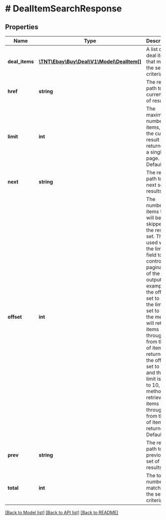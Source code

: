 # # DealItemSearchResponse

## Properties

Name | Type | Description | Notes
------------ | ------------- | ------------- | -------------
**deal_items** | [**\TNT\Ebay\Buy\Deal\V1\Model\DealItem[]**](DealItem.md) | A list of deal items that match the search criteria. | [optional]
**href** | **string** | The relative path to the current set of results. | [optional]
**limit** | **int** | The maximum number of items, from the current result set, returned on a single page. Default: 20 | [optional]
**next** | **string** | The relative path to the next set of results. | [optional]
**offset** | **int** | The number of items that will be skipped in the result set. This is used with the limit field to control the pagination of the output. For example, if the offset is set to 0 and the limit is set to 10, the method will retrieve items 1 through 10 from the list of items returned. If the offset is set to 10 and the limit is set to 10, the method will retrieve items 11 through 20 from the list of items returned. Default: 0 | [optional]
**prev** | **string** | The relative path to the previous set of results. | [optional]
**total** | **int** | The total number of matches for the search criteria. | [optional]

[[Back to Model list]](../../README.md#models) [[Back to API list]](../../README.md#endpoints) [[Back to README]](../../README.md)
